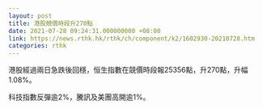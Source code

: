 ```yaml
---
layout: post
title: 港股競價時段升270點
date: 2021-07-28 09:24:31.000000000 +08:00
link: https://news.rthk.hk/rthk/ch/component/k2/1602930-20210728.htm
categories: rthk
---
```


港股經過兩日急跌後回穩，恒生指數在競價時段報25356點，升270點，升幅1.08%。

科技指數反彈逾2%，騰訊及美團高開逾1%。
